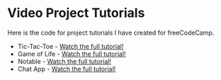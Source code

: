 # Video Project Tutorials

Here is the code for project tutorials I have created for freeCodeCamp. 

* Tic-Tac-Toe - [Watch the full tutorial!](https://youtu.be/P2TcQ3h0ipQ)
* Game of Life - [Watch the full tutorial!](https://youtu.be/PM0_Er3SvFQ)
* Notable - [Watch the full tutorial!](https://youtu.be/fsCjFHuMXj0)
* Chat App - [Watch the full tutorial!](https://youtu.be/x_fHXt9V3zQ)
